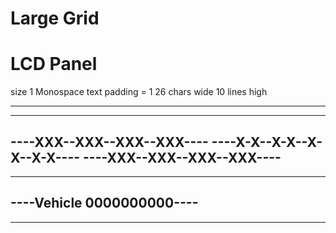 
# Large Grid
# LCD Panel
size 1
Monospace
text padding = 1
26 chars wide
10 lines high



--------------------------
--------------------------
----XXX--XXX--XXX--XXX----
----X-X--X-X--X-X--X-X----
----XXX--XXX--XXX--XXX----
--------------------------
--------------------------
----Vehicle 0000000000----
--------------------------
--------------------------